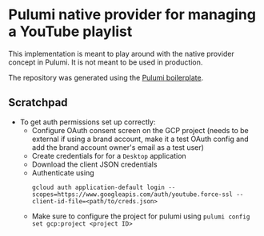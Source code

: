 # Pulumi native provider for managing a YouTube playlist
This implementation is meant to play around with the native provider concept in Pulumi. It is not meant to be used in production.  

The repository was generated using the [Pulumi boilerplate](https://github.com/pulumi/pulumi-provider-boilerplate).

## Scratchpad
- To get auth permissions set up correctly:
  - Configure OAuth consent screen on the GCP project (needs to be external if using a brand account, make it a test OAuth config and add the brand account owner's email as a test user)
  - Create credentials for for a `Desktop` application
  - Download the client JSON credentials
  - Authenticate using
     ```shell
     gcloud auth application-default login --scopes=https://www.googleapis.com/auth/youtube.force-ssl --client-id-file=<path/to/creds.json>
     ```
  - Make sure to configure the project for pulumi using `pulumi config set gcp:project <project ID>`
